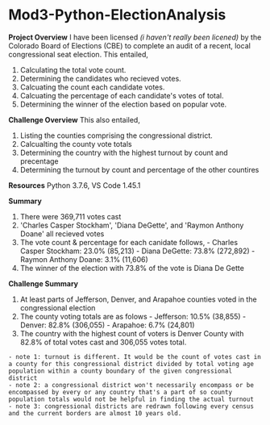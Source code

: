 # Mod3-Python-ElectionAnalysis
**Project Overview**
I have been licensed *(i haven't really been licened)* by the Colorado Board of Elections (CBE) to complete an audit of a recent, local congressional seat election.
This entailed,
  1. Calculating the total vote count.
  2. Determining the candidates who recieved votes.
  3. Calcuating the count each candidate votes.
  4. Calcuating the percentage of each candidate's votes of total.
  5. Determining the winner of the election based on popular vote.
 
 **Challenge Overview**
 This also entailed,
  1. Listing the counties comprising the congressional district.
  2. Calcualting the county vote totals
  3. Determining the country with the highest turnout by count and precentage
  4. Determining the turnout by count and percentage of the other countires

**Resources**
Python 3.7.6, VS Code 1.45.1

**Summary**
  1. There were 369,711 votes cast
  2. 'Charles Casper Stockham', 'Diana DeGette', and 'Raymon Anthony Doane' all recieved votes
  3. The vote count & percentage for each canidate follows,
    - Charles Casper Stockham: 23.0% (85,213)
    - Diana DeGette: 73.8% (272,892)
    - Raymon Anthony Doane: 3.1% (11,606)
  4. The winner of the election with 73.8% of the vote is Diana De Gette 

**Challenge Summary**
  1. At least parts of Jefferson, Denver, and Arapahoe counties voted in the congressional election
  2. The county voting totals are as folows
    - Jefferson: 10.5% (38,855)
    - Denver: 82.8% (306,055)
    - Arapahoe: 6.7% (24,801)
  3. The country with the highest count of voters is Denver County with 82.8% of total votes cast and 306,055 votes total.
    
    - note 1: turnout is different. It would be the count of votes cast in a county for this congressional district divided by total voting age population within a county boundary of the given congressional district
    - note 2: a congressional district won't necessarily encompass or be encompassed by every or any country that's a part of so county population totals would not be helpful in finding the actual turnout
    - note 3: congressional districts are redrawn following every census and the current borders are almost 10 years old.
